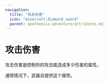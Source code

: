 ```yaml
---
navigation:
  title: "攻击伤害"
  icon: "minecraft:diamond_sword"
  parent: apotheosis:adventure/attributes.md
---
```


# 攻击伤害

<Color id="blue">攻击伤害</Color>是控制你的攻击能造成多少伤害的属性。

通常情况下，武器会提供这个属性。

